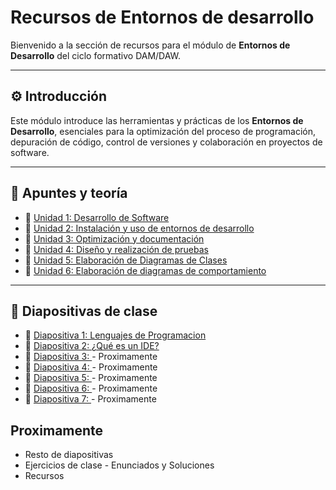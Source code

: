 # Recursos de Entornos de desarrollo

Bienvenido a la sección de recursos para el módulo de **Entornos de Desarrollo** del ciclo formativo DAM/DAW.

---

## ⚙️ Introducción

Este módulo introduce las herramientas y prácticas de los **Entornos de Desarrollo**, esenciales para la optimización del proceso de programación, depuración de código, control de versiones y colaboración en proyectos de software.

---

## 📖 Apuntes y teoría

- 📄 [Unidad 1: Desarrollo de Software](https://s3.us-east-1.amazonaws.com/staticcontent.thepowermba/FP+ThePower/Unidad+1+Entornos+.pdf)
- 📄 [Unidad 2: Instalación y uso de entornos de desarrollo](https://s3.us-east-1.amazonaws.com/staticcontent.thepowermba/FP+ThePower/0487Unidad2.pdf)
- 📄 [Unidad 3: Optimización y documentación](https://s3.us-east-1.amazonaws.com/staticcontent.thepowermba/FP+ThePower/Unidad+3+Entornos+.pdf)
- 📄 [Unidad 4: Diseño y realización de pruebas](https://s3.us-east-1.amazonaws.com/staticcontent.thepowermba/FP+ThePower/Unidad+4+Entornos+.pdf)
- 📄 [Unidad 5: Elaboración de Diagramas de Clases](https://s3.us-east-1.amazonaws.com/staticcontent.thepowermba/FP+ThePower/DAM/Tercer+trimestre/0487Unidad5DAMDAW.pdf)
- 📄 [Unidad 6: Elaboración de diagramas de comportamiento](https://s3.us-east-1.amazonaws.com/staticcontent.thepowermba/FP+ThePower/DAM/Tercer+trimestre/0487Unidad6DAMDAW.pdf)

---

## 📝 Diapositivas de clase

- 📄 [Diapositiva 1: Lenguajes de Programacion](https://docs.google.com/presentation/d/1YM_zWlsbV4HOSFy5ZEVxSKu9uhKKAQNZ/edit?slide=id.p1#slide=id.p1)
- 📄 [Diapositiva 2: ¿Qué es un IDE? ](https://docs.google.com/presentation/d/1yhgcAnb0nrol0_8WeMkVVZ12gSjzUucv/edit?slide=id.p1#slide=id.p1)
- 📄 [Diapositiva 3: ]() - Proximamente
- 📄 [Diapositiva 4: ]() - Proximamente
- 📄 [Diapositiva 5: ]() - Proximamente
- 📄 [Diapositiva 6: ]() - Proximamente
- 📄 [Diapositiva 7: ]() - Proximamente

## Proximamente

- Resto de diapositivas
- Ejercicios de clase - Enunciados y Soluciones
- Recursos
